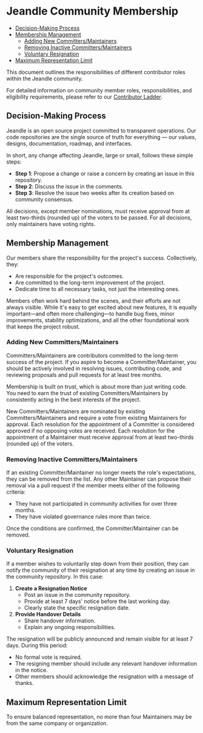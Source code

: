 # Jeandle Community Membership

- [Decision-Making Process](#decision-making-process)
- [Membership Management](#membership-management)
  - [Adding New Committers/Maintainers](#adding-new-committersmaintainers)
  - [Removing Inactive Committers/Maintainers](#removing-inactive-committersmaintainers)
  - [Voluntary Resignation](#voluntary-resignation)
- [Maximum Representation Limit](#maximum-representation-limit)

This document outlines the responsibilities of different contributor roles within the Jeandle community.

For detailed information on community member roles, responsibilities, and eligibility requirements, please refer to our [Contributor Ladder](CONTRIBUTOR_LADDER.md).

## Decision-Making Process

Jeandle is an open source project committed to transparent operations. Our code repositories are the single source of truth for everything — our values, designs, documentation, roadmap, and interfaces.

In short, any change affecting Jeandle, large or small, follows these simple steps:

- **Step 1**: Propose a change or raise a concern by creating an issue in this repository.
- **Step 2**: Discuss the issue in the comments.
- **Step 3**: Resolve the issue two weeks after its creation based on community consensus.

All decisions, except member nominations, must receive approval from at least two-thirds (rounded up) of the voters to be passed. For all decisions, only maintainers have voting rights.

## Membership Management

Our members share the responsibility for the project's success. Collectively, they:

- Are responsible for the project's outcomes.
- Are committed to the long-term improvement of the project.
- Dedicate time to all necessary tasks, not just the interesting ones.

Members often work hard behind the scenes, and their efforts are not always visible. While it's easy to get excited about new features, it is equally important—and often more challenging—to handle bug fixes, minor improvements, stability optimizations, and all the other foundational work that keeps the project robust.

### Adding New Committers/Maintainers

Committers/Maintainers are contributors committed to the long-term success of the project. If you aspire to become a Committer/Maintainer, you should be actively involved in resolving issues, contributing code, and reviewing proposals and pull requests for at least tree months.

Membership is built on trust, which is about more than just writing code. You need to earn the trust of existing Committers/Maintainers by consistently acting in the best interests of the project.

New Committers/Maintainers are nominated by existing Committers/Maintainers and require a vote from existing Maintainers for approval. Each resolution for the appointment of a Committer is considered approved if no opposing votes are received. Each resolution for the appointment of a Maintainer must receive approval from at least two-thirds (rounded up) of the voters.

### Removing Inactive Committers/Maintainers

If an existing Committer/Maintainer no longer meets the role's expectations, they can be removed from the list. Any other Maintainer can propose their removal via a pull request if the member meets either of the following criteria:

- They have not participated in community activities for over three months.
- They have violated governance rules more than twice.

Once the conditions are confirmed, the Committer/Maintainer can be removed.

### Voluntary Resignation

If a member wishes to voluntarily step down from their position, they can notify the community of their resignation at any time by creating an issue in the community repository. In this case:

1.  **Create a Resignation Notice**
    * Post an issue in the community repository.
    * Provide at least 7 days' notice before the last working day.
    * Clearly state the specific resignation date.
2.  **Provide Handover Details**
    * Share handover information.
    * Explain any ongoing responsibilities.

The resignation will be publicly announced and remain visible for at least 7 days. During this period:

- No formal vote is required.
- The resigning member should include any relevant handover information in the notice.
- Other members should acknowledge the resignation with a message of thanks.

## Maximum Representation Limit

To ensure balanced representation, no more than four Maintainers may be from the same company or organization.
